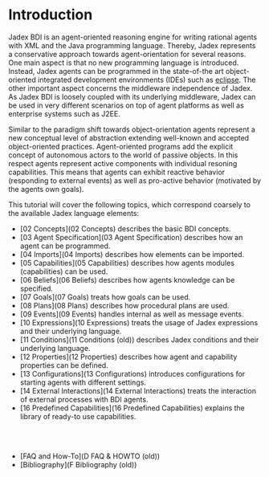 # Introduction

Jadex BDI is an agent-oriented reasoning engine for writing rational agents with XML and the Java programming language. Thereby, Jadex represents a conservative approach towards agent-orientation for several reasons. One main aspect is that no new programming language is introduced. Instead, Jadex agents can be programmed in the state-of-the art object-oriented integrated development environments (IDEs) such as [eclipse](http://www.eclipse.org/). The other important aspect concerns the middleware independence of Jadex. As Jadex BDI is loosely coupled with its underlying middleware, Jadex can be used in very different scenarios on top of agent platforms as well as enterprise systems such as J2EE.



Similar to the paradigm shift towards object-orientation agents represent a new conceptual level of abstraction extending well-known and accepted object-oriented practices. Agent-oriented programs add the explicit concept of autonomous actors to the world of passive objects. In this respect agents represent active components with individual resoning capabilities. This means that agents can exhibit reactive behavior (responding to external events) as well as pro-active behavior (motivated by the agents own goals).



This tutorial will cover the following topics, which correspond coarsely to the available Jadex language elements:

-   [02 Concepts](02 Concepts) describes the basic BDI concepts.
-   [03 Agent Specification](03 Agent Specification) describes how an agent can be programmed.
-   [04 Imports](04 Imports) describes how elements can be imported.
-   [05 Capabilities](05 Capabilities) describes how agents modules (capabilities) can be used.
-   [06 Beliefs](06 Beliefs) describes how agents knowledge can be specified.
-   [07 Goals](07 Goals) treats how goals can be used.
-   [08 Plans](08 Plans) describes how procedural plans are used.
-   [09 Events](09 Events) handles internal as well as message events.
-   [10 Expressions](10 Expressions) treats the usage of Jadex expressions and their underlying language.
-   [11 Conditions](11 Conditions (old)) describes Jadex conditions and their underlying language.
-   [12 Properties](12 Properties) describes how agent and capability properties can be defined.
-   [13 Configurations](13 Configurations) introduces configurations for starting agents with different settings.
-   [14 External Interactions](14 External Interactions) treats the interaction of external processes with BDI agents.
-   [16 Predefined Capabilities](16 Predefined Capabilities) explains the library of ready-to use capabilities.


<br><br>


- [FAQ and How-To](D FAQ & HOWTO (old))
- [Bibliography](F Bibliography (old))

<!--

-   01 Introduction
-   02 Concepts
-   03 Agent Specification (old)
-   04 Imports (old)
-   05 Capabilities (old)
-   06 Beliefs (old)
-   07 Goals (old)
-   08 Plans (old)
-   09 Events (old)
-   10 Expressions (old)
-   11 Conditions (old)
-   12 Properties (old)
-   13 Configurations (old)
-   15 External Interactions (old)
-   16 Predefined Capabilities (old)
-   A Changes (old)
-   B Platform Adapters (old)
-   C Add-Ons (old)
-   D FAQ & HOWTO (old)
-   E Legal Notice (old)
-   F Bibliography (old)
-->

